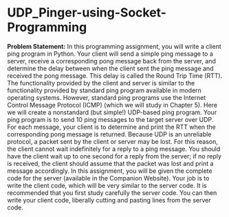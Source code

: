 # UDP_Pinger-using-Socket-Programming

**Problem Statement:** In this programming assignment, you will write a client ping program in Python. Your client will send a simple ping message to a server, receive a corresponding pong message back from the server, and determine the delay between when the client sent the ping message and received the pong message. This delay is called the Round Trip Time (RTT). The functionality provided by the client and server is similar to the functionality provided by standard ping program available in modern operating systems. However, standard ping programs use the Internet Control Message Protocol (ICMP) (which we will study in Chapter 5). Here we will create a nonstandard (but simple!) UDP-based ping program. Your ping program is to send 10 ping messages to the target server over UDP. For each message, your client is to determine and print the RTT when the corresponding pong message is returned. Because UDP is an unreliable protocol, a packet sent by the client or server may be lost. For this reason, the client cannot wait indefinitely for a reply to a ping message. You should have the client wait up to one second for a reply from the server; if no reply is received, the client should assume that the packet was lost and print a message accordingly. In this assignment, you will be given the complete code for the server (available in the Companion Website). Your job is to write the client code, which will be very similar to the server code. It is recommended that you first study carefully the server code. You can then write your client code, liberally cutting and pasting lines from the server code.

